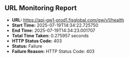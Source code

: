 ## URL Monitoring Report

- **URL:** https://api-gw1-prod1.fisglobal.com/gw/v1/health
- **Start Time:** 2025-07-19T14:34:22.725750
- **End Time:** 2025-07-19T14:34:23.001707
- **Total Time Taken:** 0.275957 seconds
- **HTTP Status Code:** 403
- **Status:** Failure
- **Failure Reason:** HTTP Status Code: 403
